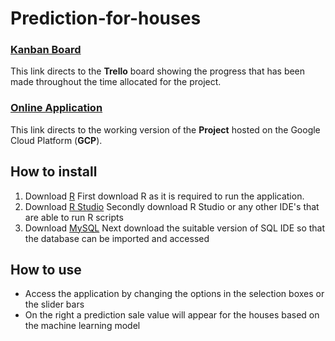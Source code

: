 # Prediction-for-houses

### [Kanban Board](https://trello.com/b/HFxTtUh7/lowa)
This link directs to the **Trello** board showing the progress that has been made throughout the time allocated for the project.
### [Online Application](http://35.246.59.136/Iowa/R/)
This link directs to the working version of the **Project** hosted on the Google Cloud Platform (**GCP**).

## How to install

 1. Download [R](https://cran.r-project.org/mirrors.html)
First download R as it is required to run the application.
 2. Download [R Studio](https://www.rstudio.com/products/rstudio/download/)
Secondly download R Studio or any other IDE's that are able to run R scripts
 3. Download [MySQL](https://dev.mysql.com/downloads/)
Next download the suitable version of SQL IDE so that the database can be imported and accessed

## How to use

 - Access the application by changing the options in the selection boxes or the slider bars
 - On the right a prediction sale value will appear for the houses based on the machine learning model

